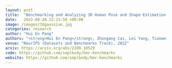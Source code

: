 ```yaml
---
layout: post
title:  "Benchmarking and Analyzing 3D Human Pose and Shape Estimation Beyond Algorithms"
date:   2022-08-28 22:21:59 +00:00
image: /images/3dgaussian.jpg
categories: research
author: "Hui En Pang"
authors: "<strong>Hui En Pang</strong>, Zhongang Cai, Lei Yang, Tianwei Zhang, Ziwei Liu"
venue: "NeurIPS (Datasets and Benchmarks Track), 2022"
arxiv: https://arxiv.org/abs/2209.10529
code: https://github.com/smplbody/hmr-benchmarks
website: https://github.com/smplbody/hmr-benchmarks
---
```

